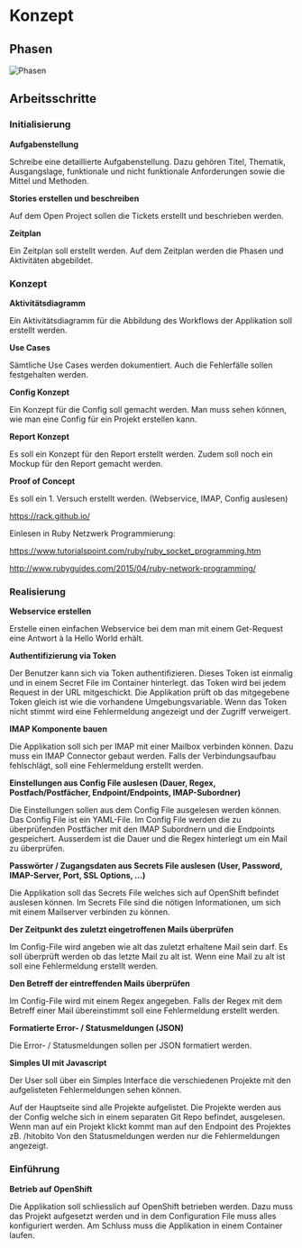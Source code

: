 # Konzept

## Phasen

![Phasen](https://raw.githubusercontent.com/puzzle/mailbox-watcher/master/doc/konzeption/phasen.jpg)

## Arbeitsschritte

### Initialisierung

**Aufgabenstellung**

Schreibe eine detaillierte Aufgabenstellung. Dazu gehören Titel, Thematik, Ausgangslage, funktionale und nicht funktionale Anforderungen sowie die Mittel und Methoden.

**Stories erstellen und beschreiben**

Auf dem Open Project sollen die Tickets erstellt und beschrieben werden.

**Zeitplan**

Ein Zeitplan soll erstellt werden. Auf dem Zeitplan werden die Phasen und Aktivitäten abgebildet.

### Konzept

**Aktivitätsdiagramm**

Ein Aktivitätsdiagramm für die Abbildung des Workflows der Applikation soll erstellt werden.

**Use Cases**

Sämtliche Use Cases werden dokumentiert. Auch die Fehlerfälle sollen festgehalten werden.

**Config Konzept**

Ein Konzept für die Config soll gemacht werden. Man muss sehen können, wie man eine Config für ein Projekt erstellen kann.

**Report Konzept**

Es soll ein Konzept für den Report erstellt werden.
Zudem soll noch ein Mockup für den Report gemacht werden.

**Proof of Concept**

Es soll ein 1. Versuch erstellt werden. (Webservice, IMAP, Config auslesen)

https://rack.github.io/

Einlesen in Ruby Netzwerk Programmierung:

https://www.tutorialspoint.com/ruby/ruby_socket_programming.htm

http://www.rubyguides.com/2015/04/ruby-network-programming/

### Realisierung

**Webservice erstellen**

Erstelle einen einfachen Webservice bei dem man mit einem Get-Request eine Antwort à la Hello World erhält.

**Authentifizierung via Token**

Der Benutzer kann sich via Token authentifizieren. Dieses Token ist einmalig und in einem Secret File im Container hinterlegt.
das Token wird bei jedem Request in der URL mitgeschickt. Die Applikation prüft ob das mitgegebene Token gleich ist wie die vorhandene Umgebungsvariable.
Wenn das Token nicht stimmt wird eine Fehlermeldung angezeigt und der Zugriff verweigert.

**IMAP Komponente bauen**

Die Applikation soll sich per IMAP mit einer Mailbox verbinden können. Dazu muss ein IMAP Connector gebaut werden.
Falls der Verbindungsaufbau fehlschlägt, soll eine Fehlermeldung erstellt werden.

**Einstellungen aus Config File auslesen (Dauer, Regex, Postfach/Postfächer, Endpoint/Endpoints, IMAP-Subordner)**

Die Einstellungen sollen aus dem Config File ausgelesen werden können. Das Config File ist ein YAML-File.
Im Config File werden die zu überprüfenden Postfächer mit den IMAP Subordnern und die Endpoints gespeichert.
Ausserdem ist die Dauer und die Regex hinterlegt um ein Mail zu überprüfen.

**Passwörter / Zugangsdaten aus Secrets File auslesen (User, Password, IMAP-Server, Port, SSL Options, ...)**

Die Applikation soll das Secrets File welches sich auf OpenShift befindet auslesen können. Im Secrets File sind die nötigen
Informationen, um sich mit einem Mailserver verbinden zu können.

**Der Zeitpunkt des zuletzt eingetroffenen Mails überprüfen**

Im Config-File wird angeben wie alt das zuletzt erhaltene Mail sein darf.
Es soll überprüft werden ob das letzte Mail zu alt ist.
Wenn eine Mail zu alt ist soll eine Fehlermeldung erstellt werden.

**Den Betreff der eintreffenden Mails überprüfen**

Im Config-File wird mit einem Regex angegeben.
Falls der Regex mit dem Betreff einer Mail übereinstimmt soll eine Fehlermeldung erstellt werden.

**Formatierte Error- / Statusmeldungen (JSON)**

Die Error- / Statusmeldungen sollen per JSON formatiert werden. 

**Simples UI mit Javascript**

Der User soll über ein Simples Interface die verschiedenen Projekte mit den aufgelisteten Fehlermeldungen sehen können.

Auf der Hauptseite sind alle Projekte aufgelistet. Die Projekte werden aus der Config welche sich in einem separaten Git Repo befindet, ausgelesen. Wenn man auf ein Projekt klickt kommt man auf den Endpoint des Projektes zB. /hitobito
Von den Statusmeldungen werden nur die Fehlermeldungen angezeigt.

### Einführung

**Betrieb auf OpenShift**

Die Applikation soll schliesslich auf OpenShift betrieben werden.
Dazu muss das Projekt aufgesetzt werden und in dem Configuration File muss alles konfiguriert werden.
Am Schluss muss die Applikation in einem Container laufen.
